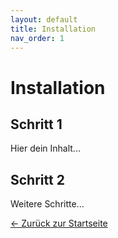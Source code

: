 ```yaml
---
layout: default
title: Installation
nav_order: 1
---
```


# Installation

## Schritt 1
Hier dein Inhalt...

## Schritt 2
Weitere Schritte...

[← Zurück zur Startseite](index.html)